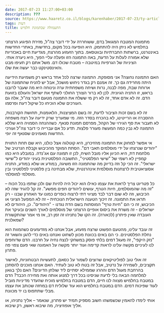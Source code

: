 ```yaml
---
date: 2017-07-23 11:27:00+03:00
description: ???
source: https://www.haaretz.co.il/blogs/karenhaber/2017-07-23/ty-article/0000017f-f8ef-d044-adff-fbffcfa10000
tags: דעות
title: התעמולה שבתמונת חלמיש
---
```


מתמונת המטבח המגואל בדם, ששוחררה על ידי דובר צה"ל, מזירת הפיגוע הרצחני בחלמיש לא ניתן היה להתחמק. היא הופיעה בכל מקום, בחדשות, באתרי החדשות באינטרנט, ברשתות החברתיות ובווטסאפ. בתוך הזעזוע מהרצח, מגדיעת חיים באכזריות שלא אמורה לעלות על הדעת, באה התמונה הזו ופעלה עליי הפוך, היא ניערה אותי. הציניות של הגרפיות במיטבה – מטבח שכולו דם. משל אתם רק תעיפו מבט והאינסטינקט כבר יעשה את שלו.

האם התמונה נחוצה? אני מסופקת. התמונה שרצה לכל אחד בראש רק משמיעת הידיעה היתה מחרידה גם כך. זה אמנם רק בגדר ניחוש מושכל, אבל יש להניח שהתמונה של ארוחת שבת, מפה לבנה, נרות ושיחה משפחתית ערה ונינוחה היא מה שעבר לרובנו בראש, זו התניה הגיונית. לכן לא ברור הצורך החולני לשתף את ישראל והעולם בזוועת הדם. זה לא אדם אחד, זה לא רק מי ששלח את התמונה מטעם דובר צה"ל, אלה גם העורכים שלא הוכיחו כל שיקול דעת ופרסמו.

זה לא בשם זכות הציבור לדעת, זה בשם המציצנות, הלאומנות, תחושת הקורבנות, ההסברה או הרייטינג, לא בהכרח בסדר הזה. מי שמעריך שרק ידיעה על רצח משפחה לא תעבור את סף הגירוי של הקהל, מפרסם תמונת סנאף. כשההנחה הסמויה היא שללא התמונה לא נבין כמה המעשה מעורר פלצות. תדע כל אם עברייה כי דובר צה"ל ועורכי החדשות מאמינים שסנאף זה יופי.

אי אפשר למחוק את התמונה מהזיכרון, היא קוטלגה אצל כולנו, היא שם תחת התווית "יהודים שנרצחו על ידי מוסלמים תאבי דם". הסתת המוקד מהכיבוש וקבלת הנרטיב של מלחמת דת, היא הכיוון אליו מובל השיח, לכן זו תמונה עם אג'נדה. במובלע היא כמו קמפיין לא רשמי של "שישי הפלסטיני", התשובה הפלסטינית בעיני יהודים ל"שישי ישראלי". זה הכי קל וזה בדיוק מה שהתמונה הזו משיגה, במודע או שלא במודע, התניה אסוציאטיבית לרצחנות מוסלמית אינהרנטית, שלא מבחינה בין פלסטיני לפלסטיני ובין מוסלמי למוסלמי.

כל פטריוט צריך לראות את עצמו כאילו הוא יכול היה להיות שם ולכן שתפו בכל הכוח – "זה מה שהמוסלמים, חיות הטרף, עושים ליהודים חפים מפשע". זה קל להגיד שזה לא הכיבוש, וזה לא שום דבר לבד מציווי דתי לרצוח כופרים כמונו עד האחרון שבנו - רק תראו את התמונה. זה זיכוך הטענה הישראלית הנוכחית – זה לא המפעל הציוני או הכיבוש, זה כי הם "חיות טרף" המוסתות בשם הדת נגדנו - "היהודים". כן, היהודים לא ישראלים - זה משרת את ביסוס אופיים הרצחני של מוסלמים לאורך השנים ובעיקר את העובדה שאין פיתרון (לכאורה). זה הקו של נתניהו זה זמן רב, אז מי אמר שהתקשורת שמאלנית?

זה עובד עלינו, מהטעם הפשוט שרצח מזעזע, אבל אנחנו לא מזדעזעים כשהמוות הוא נחלת הפלסטינים. כי הם באים בכוונת מכוון לשחוט ואנחנו באים כדי להגן והשאר זה "נזק היקפי", זה מעגל דמים בלתי פוסק במשחקי לנצח נחיה על חרבנו. הדם שדוחפים לנו לעיניים מקשה עלינו לראות קדימה ועוד יותר מקשה על האמונה שאי פעם צפוי פה פתרון.

זה אולי טוב לפוליטיקאים שרוצים לשמור על כסאם, לתעשיות הבטחוניות, לאישור תקציבים, לשמירה על נרטיב, אבל זה בטח לא טוב לעתיד. האם אנחנו מוכנים להסתכן בהרחבת מעגל הדם וההרג שממילא יסתיים ליד שולחן הדיונים? האם נלך בגאון למלחמה הבאה בלי לדעת שניסינו בכל דרך למנוע אותה ואת מחירה הכבד? הדם במטבח בחלמיש מצווה לנו חיים, הדם במטבח בחלמיש מוכיח שהעדר מדיניות מוביל לעוד שפיכות דמים. הדם במטבח בחלמיש הוא עוד שלולית דם במחזה שכותב את עצמו מבלי שתתפוס בו יד מכוונת.

אותי לימדו להאמין שכשמשהו חשוב מספיק תמיד יש פתרון, שנאמר – אליך נתניהו, או אליך אופוזיציה, מה שיבוא ראשון, רק שיבוא.